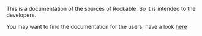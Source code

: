 This is a documentation of the sources of Rockable. So it is intended to the developers.

You may want to find the documentation for the users; have a look [here](https://richefeu.gitbook.io/cdm/dem/quick-start-guide) 